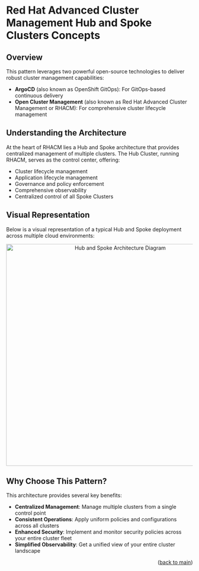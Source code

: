 # Red Hat Advanced Cluster Management Hub and Spoke Clusters Concepts

## Overview

This pattern leverages two powerful open-source technologies to deliver robust cluster management capabilities:

- **ArgoCD** (also known as OpenShift GitOps): For GitOps-based continuous delivery
- **Open Cluster Management** (also known as Red Hat Advanced Cluster Management or RHACM): For comprehensive cluster lifecycle management

## Understanding the Architecture

At the heart of RHACM lies a Hub and Spoke architecture that provides centralized management of multiple clusters. The Hub Cluster, running RHACM, serves as the control center, offering:

- Cluster lifecycle management
- Application lifecycle management
- Governance and policy enforcement
- Comprehensive observability
- Centralized control of all Spoke Clusters

## Visual Representation

Below is a visual representation of a typical Hub and Spoke deployment across multiple cloud environments:

<div align="center">
  <img src="images/hubandspoke.png" alt="Hub and Spoke Architecture Diagram" width="600" height="600">
</div>

## Why Choose This Pattern?

This architecture provides several key benefits:

- **Centralized Management**: Manage multiple clusters from a single control point
- **Consistent Operations**: Apply uniform policies and configurations across all clusters
- **Enhanced Security**: Implement and monitor security policies across your entire cluster fleet
- **Simplified Observability**: Get a unified view of your entire cluster landscape

<p align="right">(<a href="https://github.com/one-touch-provisioning/otp-gitops/">back to main</a>)</p>